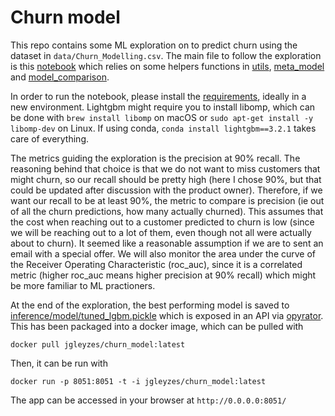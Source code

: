 # Churn model


This repo contains some ML exploration on to predict churn using the dataset in `data/Churn_Modelling.csv`. The main file to follow the exploration is this [notebook](notebooks/model_exploration.ipynb)
which relies on some helpers functions in [utils](utils.py), [meta_model](meta_model.py) and [model_comparison](model_comparison.py).

In order to run the notebook, please install the [requirements](requirements.txt), ideally in a new environment. Lightgbm might require you to install libomp, which can be done
with `brew install libomp` on macOS or `sudo apt-get install -y libomp-dev` on Linux. If using conda, `conda install lightgbm==3.2.1` takes care of everything.

The metrics guiding the exploration is the precision at 90% recall. The reasoning behind that choice is that we do not want to miss customers that might churn, so our recall should be pretty high (here I chose 90%, but that could be updated after discussion with the product owner). Therefore, if we want our recall to be at least 90%, the metric to compare is precision (ie out of all the churn predictions, how many actually churned). 
This assumes that the cost when reaching out to a customer predicted to churn is low (since we will be reaching out to a lot of them, even though not all were actually about to churn). It seemed like a reasonable assumption if we are to sent an email with a special offer. 
We will also monitor the area under the curve of the Receiver Operating Characteristic (roc_auc), since it is a correlated metric (higher roc_auc means higher precision at 90% recall) which might be more familiar to ML practioners.

At the end of the exploration, the best performing model is saved to [inference/model/tuned_lgbm.pickle](inference/model/tuned_lgbm.pickle) which is exposed in an API via [opyrator](https://github.com/ml-tooling/opyrator).
This has been packaged into a docker image, which can be pulled with

`docker pull jgleyzes/churn_model:latest`

Then, it can be run with 

`docker run -p 8051:8051 -t -i jgleyzes/churn_model:latest`

The app can be accessed in your browser at `http://0.0.0.0:8051/`
